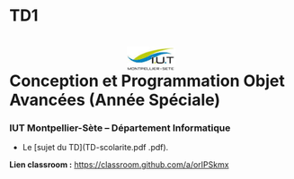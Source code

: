# TD1

# <img src="./logo.jpeg" width="17%" style="margin:auto;display:block;"/> Conception et Programmation Objet Avancées (Année Spéciale)
### IUT Montpellier-Sète – Département Informatique
* Le [sujet du TD](TD-scolarite.pdf .pdf).

**Lien classroom :**
https://classroom.github.com/a/orIPSkmx




